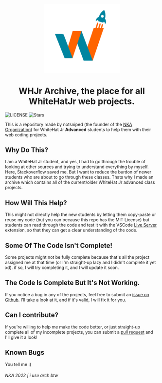 <p align="center">
  <img width="250px" src="https://raw.githubusercontent.com/notsniped/whjr-archive/main/resources/whjr_nobg.png">
</p>

<h1 align='center'>WHJr Archive, the place for all WhiteHatJr web projects.</h1>

![LICENSE](https://img.shields.io/github/license/notsniped/whjr-archive?style=for-the-badge)
![Stars](https://img.shields.io/github/stars/notsniped/whjr-archive?style=for-the-badge)

This is a repository made by notsniped (the founder of the [NKA Organization](https://github.com/PyBotDevs)) for WhiteHat Jr **Advanced** students to help them with their web coding projects.

## Why Do This?
I am a WhiteHat Jr student, and yes, I had to go through the trouble of looking at other sources and trying to understand everything by myself. Here, Stackoverflow saved me. But I want to reduce the burdon of newer students who are about to go through these classes. Thats why I made an archive which contains all of the current/older WhiteHat Jr advanced class projects.

## How Will This Help?
This might not directly help the new students by letting them copy-paste or reuse my code (but you can because this repo has the MIT License) but students can read through the code and test it with the VSCode [Live Server](https://marketplace.visualstudio.com/items?itemName=ritwickdey.LiveServer) extension, so that they can get a clear understanding of the code.

## Some Of The Code Isn't Complete!
Some projects might not be fully complete because that's all the project assigned me at that time (or I'm straight-up lazy and I didn't complete it yet xd). if so, I will try completing it, and I will update it soon.

## The Code Is Complete But It's Not Working.
If you notice a bug in any of the projects, feel free to submit an [issue on Github](https://github.com/notsniped/whjr-archive/issues/new). I'll take a look at it, and if it's valid, I will fix it for you.

## Can I contribute?
If you're willing to help me make the code better, or just straight-up complete all of my incomplete projects, you can submit a [pull request](https://github.com/notsniped/whjr-archive/compare) and I'll give it a look!

## Known Bugs
You tell me :)

<h6>NKA 2022 | i use arch btw</h6>
